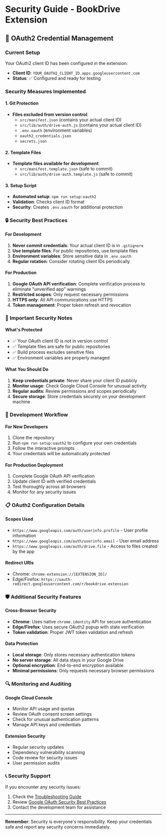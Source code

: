 # Security Guide - BookDrive Extension

## 🔐 OAuth2 Credential Management

### Current Setup
Your OAuth2 client ID has been configured in the extension:
- **Client ID**: `YOUR_OAUTH2_CLIENT_ID.apps.googleusercontent.com`
- **Status**: ✅ Configured and ready for testing

### Security Measures Implemented

#### 1. Git Protection
- **Files excluded from version control**:
  - `src/manifest.json` (contains your actual client ID)
  - `src/lib/auth/drive-auth.js` (contains your actual client ID)
  - `.env.oauth` (environment variables)
  - `oauth2_credentials.json`
  - `secrets.json`

#### 2. Template Files
- **Template files available for development**:
  - `src/manifest.template.json` (safe to commit)
  - `src/lib/auth/drive-auth.template.js` (safe to commit)

#### 3. Setup Script
- **Automated setup**: `npm run setup:oauth2`
- **Validation**: Checks client ID format
- **Security**: Creates `.env.oauth` for additional protection

### 🔒 Security Best Practices

#### For Development
1. **Never commit credentials**: Your actual client ID is in `.gitignore`
2. **Use template files**: For public repositories, use template files
3. **Environment variables**: Store sensitive data in `.env.oauth`
4. **Regular rotation**: Consider rotating client IDs periodically

#### For Production
1. **Google OAuth API verification**: Complete verification process to eliminate "unverified app" warnings
2. **Restricted scopes**: Only request necessary permissions
3. **HTTPS only**: All API communications use HTTPS
4. **Token management**: Proper token refresh and revocation

### 🚨 Important Security Notes

#### What's Protected
- ✅ Your OAuth client ID is not in version control
- ✅ Template files are safe for public repositories
- ✅ Build process excludes sensitive files
- ✅ Environment variables are properly managed

#### What You Should Do
1. **Keep credentials private**: Never share your client ID publicly
2. **Monitor usage**: Check Google Cloud Console for unusual activity
3. **Regular audits**: Review permissions and scopes periodically
4. **Secure storage**: Store credentials securely on your development machine

### 🔧 Development Workflow

#### For New Developers
1. Clone the repository
2. Run `npm run setup:oauth2` to configure your own credentials
3. Follow the interactive prompts
4. Your credentials will be automatically protected

#### For Production Deployment
1. Complete Google OAuth API verification
2. Update client ID with verified credentials
3. Test thoroughly across all browsers
4. Monitor for any security issues

### 📋 OAuth2 Configuration Details

#### Scopes Used
- `https://www.googleapis.com/auth/userinfo.profile` - User profile information
- `https://www.googleapis.com/auth/userinfo.email` - User email address
- `https://www.googleapis.com/auth/drive.file` - Access to files created by the app

#### Redirect URIs
- Chrome: `chrome-extension://[EXTENSION_ID]/`
- Edge/Firefox: `https://oauth-redirect.googleusercontent.com/r/bookdrive-extension`

### 🛡️ Additional Security Features

#### Cross-Browser Security
- **Chrome**: Uses native `chrome.identity` API for secure authentication
- **Edge/Firefox**: Uses secure OAuth2 popup with state verification
- **Token validation**: Proper JWT token validation and refresh

#### Data Protection
- **Local storage**: Only stores necessary authentication tokens
- **No server storage**: All data stays in your Google Drive
- **Optional encryption**: End-to-end encryption available
- **Minimal permissions**: Only requests necessary browser permissions

### 🔍 Monitoring and Auditing

#### Google Cloud Console
- Monitor API usage and quotas
- Review OAuth consent screen settings
- Check for unusual authentication patterns
- Manage API keys and credentials

#### Extension Security
- Regular security updates
- Dependency vulnerability scanning
- Code review for security issues
- User permission audits

### 📞 Security Support

If you encounter any security issues:
1. Check the [Troubleshooting Guide](docs/wiki/Troubleshooting.md)
2. Review [Google OAuth Security Best Practices](https://developers.google.com/identity/protocols/oauth2/web-application#security)
3. Contact the development team for assistance

---

**Remember**: Security is everyone's responsibility. Keep your credentials safe and report any security concerns immediately. 
